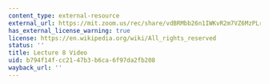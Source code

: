 ```yaml
---
content_type: external-resource
external_url: https://mit.zoom.us/rec/share/vdBRMbb26n1IWKvR2m7VZ6MzPLr-aaa8hyIX_fZemhqJWjQumKaAbjQ0_4I39fBi
has_external_license_warning: true
license: https://en.wikipedia.org/wiki/All_rights_reserved
status: ''
title: Lecture 8 Video
uid: b794f14f-cc21-47b3-b6ca-6f97da2fb208
wayback_url: ''
---
```

